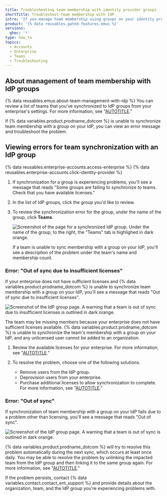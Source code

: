 ```yaml
---
title: Troubleshooting team membership with identity provider groups
shortTitle: Troubleshoot team membership with IdP
intro: 'If you manage team membership using groups on your identity provider (IdP), but team membership is not in sync, you can troubleshoot the problem.'
product: '{% data reusables.gated-features.emus %}'
versions:
  ghec: '*'
type: how_to
topics:
  - Accounts
  - Enterprise
  - Teams
  - Troubleshooting
---
```


## About management of team membership with IdP groups

{% data reusables.emus.about-team-management-with-idp %} You can review a list of teams that you've synchronized to IdP groups from your enterprise's settings. For more information, see "[AUTOTITLE](/admin/identity-and-access-management/using-enterprise-managed-users-for-iam/managing-team-memberships-with-identity-provider-groups#viewing-idp-groups-group-membership-and-connected-teams)."

If {% data variables.product.prodname_dotcom %} is unable to synchronize team membership with a group on your IdP, you can view an error message and troubleshoot the problem.

## Viewing errors for team synchronization with an IdP group

{% data reusables.enterprise-accounts.access-enterprise %}
{% data reusables.enterprise-accounts.click-identity-provider %}
1. If synchronization for a group is experiencing problems, you'll see a message that reads "Some groups are failing to synchronize to teams. Check that you have available licenses."
1. In the list of IdP groups, click the group you'd like to review.
1. To review the synchronization error for the group, under the name of the group, click **Teams**.

   ![Screenshot of the page for a synchronized IdP group. Under the name of the group, to the right, the "Teams" tab is highlighed in dark orange.](/assets/images/help/enterprises/idp-group-sync-teams-tab.png)

   If a team is unable to sync membership with a group on your IdP, you'll see a description of the problem under the team's name and membership count.

### Error: "Out of sync due to insufficient licenses"

If your enterprise does not have sufficient licenses and {% data variables.product.prodname_dotcom %} is unable to synchronize team membership with a group on your IdP, you'll see a message that reads "Out of sync due to insufficient licenses".

![Screenshot of the IdP group page. A warning that a team is out of sync due to insufficient licenses is outlined in dark orange.](/assets/images/help/enterprises/emu-group-team-not-synced-missing-licenses.png)

The team may be missing members because your enterprise does not have sufficient licenses available. {% data variables.product.prodname_dotcom %} is unable to synchronize the team's membership with a group on your IdP, and any unlicensed user cannot be added to an organization.

1. Review the available licenses for your enterprise. For more information, see "[AUTOTITLE](/billing/managing-your-license-for-github-enterprise/viewing-license-usage-for-github-enterprise)."
1. To resolve the problem, choose one of the following solutions.

   - Remove users from the IdP group.
   - Deprovision users from your enterprise.
   - Purchase additional licenses to allow synchronization to complete. For more information, see "[AUTOTITLE](/billing/managing-the-plan-for-your-github-account/about-per-user-pricing#about-changes-to-your-subscription)."

### Error: "Out of sync"

If synchronization of team membership with a group on your IdP fails due to a problem other than licensing, you'll see a message that reads "Out of sync".

![Screenshot of the IdP group page. A warning that a team is out of sync is outlined in dark orange.](/assets/images/help/enterprises/emu-group-team-not-synced-generic.png)

{% data variables.product.prodname_dotcom %} will try to resolve this problem automatically during the next sync, which occurs at least once daily. You may be able to resolve the problem by unlinking the impacted team from the IdP group and then linking it to the same group again. For more information, see "[AUTOTITLE](/admin/identity-and-access-management/using-enterprise-managed-users-for-iam/managing-team-memberships-with-identity-provider-groups#managing-the-connection-between-an-existing-team-and-an-idp-group)."

If the problem persists, contact {% data variables.contact.contact_ent_support %} and provide details about the organization, team, and the IdP group you're experiencing problems with.
